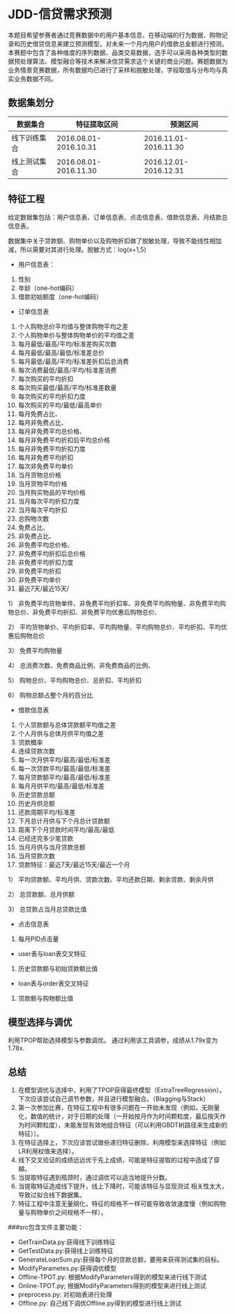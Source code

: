 # JDD-信贷需求预测

本题目希望参赛者通过竞赛数据中的用户基本信息、在移动端的行为数据、购物记录和历史借贷信息来建立预测模型，对未来一个月内用户的借款总金额进行预测。本赛题中包含了各种维度的序列数据、品类交易数据，选手可以采用各种类型的数据预处理算法、模型融合等技术来解决信贷需求这个关键的商业问题。赛题数据为业务情景竞赛数据，所有数据均已进行了采样和脱敏处理，字段取值与分布均与真实业务数据不同。

## 数据集划分
数据集合| 特征提取区间 | 预测区间
---|---|---
线下训练集合| 2016.08.01-2016.10.31 | 2016.11.01-2016.11.30
线上测试集合 | 2016.08.01-2016.11.30 | 2016.12.01-2016.12.31

## 特征工程
给定数据集包括：用户信息表、订单信息表、点击信息表、借款信息表、月结款总信息表。

数据集中关于贷款额、购物单价以及购物折扣做了脱敏处理，导致不能线性相加减，所以需要对其进行处理。脱敏方式：log(x+1,5)

- 用户信息表：
1.  性别
2.	年龄（one-hot编码）
3.	借款初始额度（one-hot编码）
- 订单信息表
1.	个人购物总价平均值与整体购物平均之差
2.	个人购物单价与整体购物单价的平均值之差
3.	每月最低/最高/平均/标准差购买次数
4.	每月最低/最高/最低/标准差总价
5.	每月最低/最高/平均/标准差折扣后总消费
6.	每次消费最低/最高/平均/标准差消费
7.	每次购买的平均折扣
8.	每次购买最低/最高/平均/标准差数量
9.	每次购买的平均折扣力度
10.	每次购买的平均/最低/最高单价
11.	每月免费占比、
12.	每月非免费占比、
13.	每月非免费平均总价格、
14.	每月非免费平均折扣后平均总价格
15.	每月非免费平均折扣力度
16.	每月非免费平均折扣
17.	每次非免费平均单价
18.	当月货物总价格
19.	当月货物平均价格
20.	当月购买物品的平均价格
21.	当月每次平均折扣力度
22.	当月每次平均折扣
23.	总购物次数
24.	免费占比、
25.	非免费占比、
26.	非免费平均总价格、
27.	非免费平均折扣后总价格
28.	非免费平均折扣力度
29.	非免费平均折扣
30.	非免费平均单价
31.	最近7天/最近15天/

1） 非免费平均货物单件、非免费平均折扣率、非免费平均购物量、非免费平均购物总价、非免费平均折扣、非免费平均优惠后购物总价、

2）	平均货物单价、平均折扣率、平均购物量、平均购物总价、平均折扣、平均优惠后购物总价

3）	免费平均购物量

4）	总消费次数、免费商品比例、非免费商品的比例、

5）	购物总价、平均购物总价、总折扣、平均折扣

6）	购物总额占整个月的百分比

- 借款信息表
1.	个人贷款额与总体贷款额平均值之差
2.	个人月供与总体月供平均值之差
3.	贷款概率
4.	连续贷款次数
5.	每一次月供平均/最高/最低/标准差
6.	每一次贷款平均/最高/最低/标准差
7.	每月贷款额平均/最高/最低/标准差
8.	每月月供平均/最高/最低/标准差
9.	历史贷款总额
10.	历史月供总额
11.	还款周期平均/标准差
12.	下月总计月供与下个月总计贷款额
13.	距离下个月贷款时间平均/最高/最低
14.	已经还完多少笔贷款
15.	当月月供与当月贷款总额
16.	当月贷款次数
17.	贷款特征：最近7天/最近15天/最近一个月

1）	平均贷款额、平均月供、贷款次数、平均还款日期、剩余贷款、剩余月供

2）	总贷款额、总月供额

3）	总贷款占当月总贷款比值

- 点击信息表
1.	每月PID点击量
- user表与loan表交叉特征
1.	历史贷款额与初始贷款额比值
- loan表与order表交叉特征
1.	贷款额与购物额比值


## 模型选择与调优
利用TPOP帮助选择模型与参数调优。
通过利用该工具调参，成绩从1.79x变为1.78x.


## 总结
1.	在模型调优与选择中，利用了TPOP获得最终模型（ExtraTreeRegression）。下次应该尝试自己调节参数，并且进行模型融合。（Blagging与Stack）
2.	第一次参加比赛，在特征工程中有很多问题在一开始未发现（例如，无刚量化，数值的统计，对于日期的处理（一开始按月作为时间颗粒度，最后按天作为时间颗粒度），未能发现有效地组合特征（可以利用GBDT树路径来生成新的特征））。
3.	在特征选择上，下次应该尝试做些递归特征删除、利用模型来选择特征（例如LR利用权值来选择）。
4.	线下交叉验证的成绩远远优于先上成绩，可能是特征提取的过程中造成了穿越。
5.	当提取特征遇到瓶颈时，通过调优可以适当地提升分数。
6.	当提取特征造成线下提升，线上下降时，可能该特征与显现测试 相关性太大，导致过拟合线下数据集。
7.	特征工程中注意无量纲化，特征的规格不一样可能导致收敛速度慢（例如购物量与购物单价之间规格不一样）。



###src包含文件主要功能：
- GetTrainData.py:获得线下训练特征
- GetTestData.py:获得线上训练特征
- GenerateLoanSum.py:获得每个月的贷款总额，要用来获得测试集的目标。
- ModifyParametes.py:获得调优模型
- Offline-TPOT.py: 根据ModifyParameters得到的模型来进行线下测试
- Online-TPOT.py; 根据ModifyParameters得到的模型来进行线上测试
- preprocess.py:  对初始表进行处理
- Offline.py: 自己线下调优Offline.py得到的模型进行线上测试
